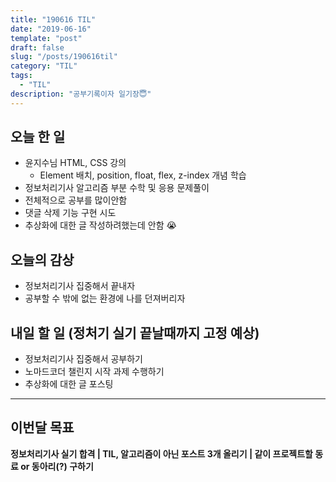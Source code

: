 ```yaml
---
title: "190616 TIL"
date: "2019-06-16"
template: "post"
draft: false
slug: "/posts/190616til"
category: "TIL"
tags:
  - "TIL"
description: "공부기록이자 일기장😇"
---
```


## 오늘 한 일

- 윤지수님 HTML, CSS 강의 
  - Element 배치, position, float, flex, z-index 개념 학습
- 정보처리기사 알고리즘 부분 수학 및 응용 문제풀이
- 전체적으로 공부를 많이안함
- 댓글 삭제 기능 구현 시도
- 추상화에 대한 글 작성하려했는데 안함 😭

## 오늘의 감상

- 정보처리기사 집중해서 끝내자
- 공부할 수 밖에 없는 환경에 나를 던져버리자

## 내일 할 일 (정처기 실기 끝날때까지 고정 예상)

- 정보처리기사 집중해서 공부하기 
- 노마드코더 챌린지 시작 과제 수행하기
- 추상화에 대한 글 포스팅

---

## 이번달 목표

**정보처리기사 실기 합격 | TIL, 알고리즘이 아닌 포스트 3개 올리기 | 같이 프로젝트할 동료 or 동아리(?) 구하기**